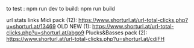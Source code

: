 to test : npm run dev
to build: npm run build

url stats links
Midi pack (12): https://www.shorturl.at/url-total-clicks.php?u=shorturl.at/13469 OLD
NEW (1): https://www.shorturl.at/url-total-clicks.php?u=shorturl.at/abgo9
Plucks&Basses pack (2): https://www.shorturl.at/url-total-clicks.php?u=shorturl.at/cdiFH